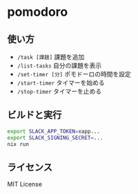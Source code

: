 # pomodoro

## 使い方

- `/task [課題]` 課題を追加
- `/list-tasks` 自分の課題を表示
- `/set-timer [分]` ポモドーロの時間を設定
- `/start-timer` タイマーを始める
- `/stop-timer` タイマーを止める

## ビルドと実行

```bash
export SLACK_APP_TOKEN=xapp...
export SLACK_SIGNING_SECRET=...
nix run
```

## ライセンス

MIT License

